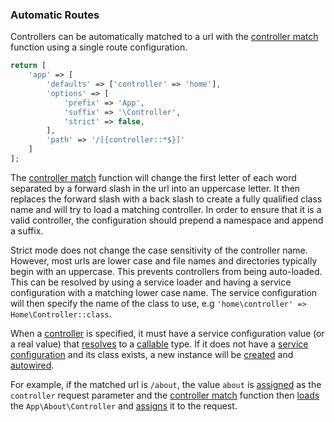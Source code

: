 ### Automatic Routes
Controllers can be automatically matched to a url with the [controller match](https://github.com/mvc5/mvc5/blob/master/src/Route/Match/Controller.php#L182) function using a single route configuration.
```php
return [
    'app' => [
        'defaults' => ['controller' => 'home'],
        'options' => [
            'prefix' => 'App',
            'suffix' => '\Controller',
            'strict' => false,
        ],
        'path' => '/[{controller::*$}]'
    ]
];
```
The [controller match](https://github.com/mvc5/mvc5/blob/master/src/Route/Match/Controller.php#L182) function will change the first letter of each word separated by a forward slash in the url into an uppercase letter. It then replaces the forward slash with a back slash to create a fully qualified class name and will try to load a matching controller. In order to ensure that it is a valid controller, the configuration should prepend a namespace and append a suffix.

Strict mode does not change the case sensitivity of the controller name. However, most urls are lower case and file names and directories typically begin with an uppercase. This prevents controllers from being auto-loaded. This can be resolved by using a service loader and having a service configuration with a matching lower case name. The service configuration will then specify the name of the class to use, e.g <code>'home\controller' => Home\Controller::class</code>.

When a [controller](https://github.com/mvc5/mvc5/blob/master/src/Route/Route.php#L38) is specified, it must have a service configuration value (or a real value) that [resolves](https://github.com/mvc5/mvc5/blob/master/src/Resolver/Resolver.php#L477) to a [callable](http://php.net/manual/en/language.types.callable.php) type. If it does not have a [service configuration](https://github.com/mvc5/mvc5/blob/master/config/service.php) and its class exists, a new instance will be [created](https://github.com/mvc5/mvc5/blob/master/src/Resolver/Build.php#L122) and [autowired](#autowiring).

For example, if the matched url is <code>/about</code>, the value <code>about</code> is [assigned](https://github.com/mvc5/mvc5/blob/master/src/Route/Match/Path.php#L54) as the <code>controller</code> request parameter and the [controller match](https://github.com/mvc5/mvc5/blob/master/src/Route/Match/Controller.php) function then [loads](https://github.com/mvc5/mvc5/blob/master/src/Route/Match/Controller.php#L88) the <code>App\About\Controller</code> and [assigns](https://github.com/mvc5/mvc5/blob/master/src/Route/Match/Controller.php#L211) it to the request.
